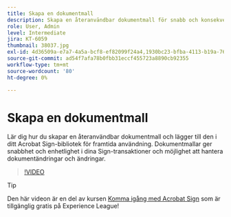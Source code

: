 ```yaml
---
title: Skapa en dokumentmall
description: Skapa en återanvändbar dokumentmall för snabb och konsekvent användning
role: User, Admin
level: Intermediate
jira: KT-6059
thumbnail: 38037.jpg
exl-id: 4d36509a-e7a7-4a5a-bcf8-ef82099f24a4,1930bc23-bfba-4113-b19a-76634667bda3
source-git-commit: ad54f7afa78b0fbb31eccf455723a8890cb92355
workflow-type: tm+mt
source-wordcount: '80'
ht-degree: 0%

---
```


# Skapa en dokumentmall

Lär dig hur du skapar en återanvändbar dokumentmall och lägger till den i ditt Acrobat Sign-bibliotek för framtida användning. Dokumentmallar ger snabbhet och enhetlighet i dina Sign-transaktioner och möjlighet att hantera dokumentändringar och ändringar.

>[!VIDEO](https://video.tv.adobe.com/v/38037?quality=12&learn=on&hidetitle=true)

>[!TIP]
>
>Den här videon är en del av kursen [Komma igång med Acrobat Sign](https://experienceleague.adobe.com/?recommended=Sign-U-1-2020.1) som är tillgänglig gratis på Experience League!
